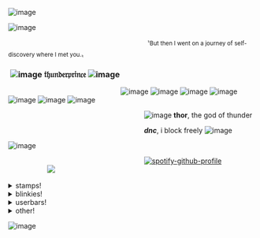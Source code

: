 ![image](https://github.com/user-attachments/assets/50c05780-f713-4176-9c6e-5be4f3bb6fb1)


![image](https://i.imgur.com/b4rWSUY.gif)

 ‎  ‎  ‎  ‎  ‎  ‎  ‎  ‎  ‎  ‎  ‎  ‎  ‎  ‎  ‎  ‎  ‎  ‎  ‎  ‎  ‎  ‎  ‎  ‎  ‎  ‎  ‎  ‎  ‎  ‎  ‎  ‎  ‎  ‎  ‎  ‎  ‎  ‎  ‎  ‎  ‎  ‎  ‎  ‎  ‎  ‎  ‎  ‎  ‎ ‎‎ ‎  ‎  ‎  ‎  ‎  ‎  ‎  ‎  ‎  ‎  ‎  ‎  ‎  ‎  ‎  ‎  ‎  ‎  ‎  ‎   ‎ <sup>〝But then I went on a journey of self-discovery where I met you.〟</sup>
### ‎  ‎  ‎  ‎  ‎  ‎  ‎  ‎  ‎  ‎  ‎  ‎  ‎  ‎  ‎  ‎  ‎  ‎  ‎  ‎  ‎  ‎  ‎  ‎  ‎  ‎  ‎  ‎  ‎  ‎  ‎  ‎  ‎  ‎  ‎  ‎  ‎  ‎  ‎  ‎  ‎  ‎  ‎  ‎  ‎  ‎  ‎  ‎  ‎  ‎  ‎  ‎  ‎  ‎  ‎ ‎ ‎ ‎ ‎ ‎ ‎ ‎ ‎  ‎ ‎ ‎ ‎ ‎ ‎ ‎‎ ‎ ‎ ‎![image](https://64.media.tumblr.com/309d0cf6d372a0c5c55849987481924f/cf53b60cec017c02-b5/s75x75_c1/4a8658f35b2337d8bd99e7d5eae04ed8f932841c.gifv) 𝔱𝔥𝔲𝔫𝔡𝔢𝔯𝔭𝔯𝔦𝔫𝔠𝔢 ![image](https://64.media.tumblr.com/db55b028950ccc02443c58705d88068d/c5e516b88dce7159-70/s75x75_c1/c74682d45de9a3f621b0f1203bcc02b8480ba590.gifv)

 ‎  ‎  ‎  ‎  ‎  ‎  ‎  ‎  ‎  ‎  ‎  ‎  ‎  ‎  ‎  ‎  ‎  ‎  ‎  ‎  ‎  ‎  ‎  ‎  ‎  ‎  ‎  ‎  ‎  ‎  ‎  ‎  ‎  ‎  ‎  ‎  ‎  ‎  ‎  ‎  ‎  ‎  ‎  ‎  ‎  ‎  ‎  ‎  ‎  ‎  ‎  ‎  ‎  ‎  ‎  ‎  ‎  ‎  ‎‎‎‎‎![image](https://64.media.tumblr.com/e85deaa459cf51f83e3f73bcfb613028/2e16f90154b2ba9e-e9/s75x75_c1/dd345fe9ba1c354c1258777a6b5faffa99df4e37.gifv)
 ![image](https://64.media.tumblr.com/ae294904472bb78fc45d98cc60449d3b/00fb8ddee1cc3f2b-c9/s75x75_c1/c0b8e23080a379b5ed45d7557ab130f00563d07c.gifv) 
 ![image](https://64.media.tumblr.com/a40a84e25f7e2a076592d1d1ce182eb5/3c5627d4c46ff0c7-97/s75x75_c1/7c8b3c7eeea50f2f90b4b26d9df0bb964550d17c.gifv)
 ![image](https://64.media.tumblr.com/6829b83f134e8c08325abc0fbc9aefbb/45dcac56db69ca43-e9/s75x75_c1/f49be9f85a4fa3de3945e76e1e27551bb5a63fe4.gifv)
 ![image](https://64.media.tumblr.com/696114a32c7ca3059da3ff1e4fdba582/736a4281092b779e-2f/s75x75_c1/db534c722474e1e51871a9c2927597083614cc5c.gifv)
  ![image](https://64.media.tumblr.com/e56fc374de7e73ea9826ebb7ddf1e08d/45dcac56db69ca43-a8/s75x75_c1/7c0ef69ce22c36b41b13f9d611c556982a2e1587.gifv)
 ![image](https://64.media.tumblr.com/01048ccb31c4d02b1e64d0a506f5fffd/92b6402e4022ca16-f5/s75x75_c1/96e9af32ab0b3f36a7a01399a3ab6e8f81c64ca3.gifv)
 
 ‎  ‎  ‎  ‎  ‎  ‎  ‎  ‎  ‎  ‎  ‎  ‎  ‎  ‎  ‎  ‎  ‎  ‎  ‎  ‎  ‎  ‎  ‎  ‎  ‎  ‎  ‎  ‎  ‎  ‎  ‎  ‎  ‎  ‎  ‎  ‎  ‎  ‎  ‎  ‎  ‎  ‎  ‎  ‎  ‎  ‎  ‎  ‎  ‎  ‎  ‎  ‎  ‎  ‎  ‎ ‎ ‎ ‎ ‎ ‎ ‎ ‎ ‎  ‎ ‎ ‎ ‎ ‎ ‎ ‎‎ ‎ ‎  ‎  ‎  ‎  ‎  ‎  ‎  ‎  ‎  ‎  ‎  ‎  ‎  ‎  ‎      ‎‎ ![image](https://64.media.tumblr.com/ee2c838eabf172c02f23dc80bea9ff35/f8c413e838a06160-5c/s75x75_c1/de9cb1ece707f125692b4992d940e2c14bd80a78.gifv) **thor**, the god of thunder

  ‎  ‎  ‎  ‎  ‎  ‎  ‎  ‎  ‎  ‎  ‎  ‎  ‎  ‎  ‎  ‎  ‎  ‎  ‎  ‎  ‎  ‎  ‎  ‎  ‎  ‎  ‎  ‎  ‎  ‎  ‎  ‎  ‎  ‎  ‎  ‎  ‎  ‎  ‎  ‎  ‎  ‎  ‎  ‎  ‎  ‎  ‎  ‎  ‎  ‎  ‎  ‎  ‎  ‎  ‎ ‎ ‎ ‎ ‎ ‎ ‎ ‎ ‎  ‎ ‎ ‎ ‎ ‎ ‎ ‎‎ ‎ ‎  ‎  ‎  ‎  ‎  ‎  ‎  ‎  ‎  ‎  ‎  ‎  ‎  ‎  ‎  ‎‎‎ ‎  ‎  ‎  ‎  ‎  ‎ ‎  ‎‎  ‎  ***dnc***, i block freely ![image](https://64.media.tumblr.com/71dbfb03d9f3151dbbbffc7fff37ecab/cf53b60cec017c02-96/s75x75_c1/90d5bbb549d4d8eabac366bd34a76f13a4d0ba5b.gifv)

![image](https://github.com/user-attachments/assets/8b4c44a0-62f5-4a3f-b2b4-c13c0408e8d0)

‎ ‎ ‎ ‎‎ ‎ ‎ ‎ ‎ ‎ ‎ ‎ ‎ ‎ ‎ ‎ ‎ ‎ ‎ ‎ ‎ ‎ ‎ ‎ ‎ ‎ ‎ ‎ ‎ ‎ ‎ ‎ ‎ ‎ ‎ ‎ ‎ ‎ ‎ ‎ ‎ ‎ ‎ ‎ ‎ ‎ ‎ ‎ ‎ ‎ ‎ ‎ ‎ ‎ ‎ ‎‎ ‎ ‎ ‎ ‎ ‎ ‎ ‎ ‎ ‎ ‎  ‎  ‎  ‎  ‎  ‎  ‎  ‎‎‎‎[![spotify-github-profile](https://spotify-github-profile.kittinanx.com/api/view?uid=31i3xznaz732qjaqee5zknobzmuy&cover_image=true&theme=novatorem&show_offline=true&background_color=121212&interchange=true&bar_color=d38c22&bar_color_cover=false)](https://github.com/kittinan/spotify-github-profile)
‎ ‎ ‎ ‎ ‎ ‎ ‎ ‎ ‎ ‎ ‎ ‎ ‎ ‎ ‎ ‎ ‎ ‎ ‎ ‎ ‎ ‎ ‎ ‎ ‎ ‎ ‎ ‎ ‎ ‎ ‎ ‎ ‎ ‎ ‎ ‎ ‎ ‎ ‎ ‎ ‎ ‎ ‎ ‎ ‎ ‎ ‎ ‎ ‎ ‎ ‎ ‎ ‎ ‎ ‎ ‎ ‎ ‎ ‎ ‎ ‎ ‎ ‎ ‎ ‎ ‎ ‎ ‎ ‎ ‎ ‎ ‎ ‎ ‎ ‎ ‎ ‎ ‎ ‎ ‎ ‎ ‎ ‎ ‎ ‎ ‎ ‎ ‎ ‎ ‎ ‎ ‎ ‎ ‎ ‎ ‎‎ ‎‎   ‎  ‎  ‎  ‎  ‎  ‎  ‎  ‎  ‎  ‎  ‎  ‎  ‎  ‎  ‎  ‎  ‎  ‎  ‎  ‎  ‎  ‎  ‎  ‎  ‎  ‎  ‎  ‎  ‎  ‎  ‎  ‎  ‎  ‎  ‎ ‎ ‎ ‎ ‎ ‎ ‎ ‎ ‎ ‎ ‎ ‎ ‎  ‎ ‎ ‎ ‎ ‎ ‎ ‎ ‎ ‎ ‎ ‎ ‎‎‎‎ ‎‎‎‎ ‎‎‎‎‎‎ ‎ ‎ ‎![](https://komarev.com/ghpvc/?username=kasualrot&color=d38c22&label=people+i've+avenged&style=plastic)



<details>

<summary>stamps!</summary>

![image](https://64.media.tumblr.com/3dfef471dff1176063439de29b8bca8d/e624c95b8f82c774-9b/s100x200/0f8a1aae573402f2fd4ad0632d760857fc3e635a.gifv)
![image](https://64.media.tumblr.com/48a6892000d5e837771bf866c8423c17/e624c95b8f82c774-c9/s100x200/36cb0bf1ef2a561326c679ce2c58d6d7ababc848.gifv)
![image](https://64.media.tumblr.com/817e9764bed275dbe2c5af74189ac01d/e624c95b8f82c774-9e/s100x200/ff58ac4b4de94fa2d093c3e85c0c84a0f8411ea9.gifv)
![image](https://64.media.tumblr.com/c7dbec99d4eb53ba9c98feff011e4044/2e85574ebe4afb42-2c/s250x400/452e2c09ae167111fc642ab355511c9047e17c1c.gifv)
![image](https://64.media.tumblr.com/8e975b4157d8bcedcf79171c930aa58b/2e85574ebe4afb42-24/s250x400/27928a73e466897e1a94de63a92d93bbbb9d01e6.gifv)
![image](https://64.media.tumblr.com/1b4b2f26ddc72c33329673cb8485960d/e30fa421359a5d97-50/s100x200/63cd6b46675434b8eb85b8760b9517879eec3091.pnj)
![image](https://i.imgur.com/q9EWfjm.png)
![image](https://i.imgur.com/fT9w96g.png)
![image](https://64.media.tumblr.com/20b14c7b5dd97f68ff403477886c40a8/45b4632c70231414-bd/s100x200/79a35471a6383ad4c279bd879691654fbc0ff9fc.pnj)
![image](https://64.media.tumblr.com/b6bb16c33f6f6bf00ca92e2cda47509e/45b4632c70231414-b7/s100x200/cc3d50f91a5a752c4534c9a03317f76654b25e85.gifv)
![image](https://64.media.tumblr.com/a2c414ff9ec2d985d89ac5eea6c3bb3f/5e072def7eb07f06-6a/s100x200/ee1d1221758d09de7cc61507e251d67af445cd2d.gifv)
![image](https://64.media.tumblr.com/bf3ce99113f6f7c840447cf2cf6e568b/45b4632c70231414-a3/s100x200/b414a52cee9b8f2e891ec65662af30bb123f2218.pnj)
![image](https://64.media.tumblr.com/f4ddb131e8079a6fe814832e6ed328e0/5e072def7eb07f06-c0/s100x200/99435ddee96a30e11d0f98970e88ccfa2e86dfed.gifv)
![image](https://64.media.tumblr.com/c491dc2c105eb0556a58569ee4f541d0/23ad3daa52e8a3b4-29/s100x200/c0c303cf4887242614eac2ebcfa4720f56c30d75.gifv)
![image](https://64.media.tumblr.com/c8481199dae9312c1cbec0f9c156d49f/45b4632c70231414-72/s100x200/29edc8f45087b27010302784f02cfe73c54c9f53.gifv)
![image](https://64.media.tumblr.com/a02259a010cca00ba3d4bc469c29d65f/23ad3daa52e8a3b4-18/s100x200/95a7b399bbf9e3c5d0a9a4de5cb7b1f84dc13888.gifv)
![image](https://64.media.tumblr.com/c11e9a82d5c23ee7251749b6bd12572a/96a391c95774530d-ac/s100x200/831dfbc7e1c423280abf93f64a1b24692c8f27d2.pnj)
![image](https://64.media.tumblr.com/7eab7151fba47a40dd697260b6c1f9fc/b81ff3c1ceb05456-a8/s100x200/f68e0512dffb284b5f90b590774f52f9a1f5905b.pnj)
![image](https://64.media.tumblr.com/aaed31e0d955697eb9c71dc5e9ab74d7/96a391c95774530d-9a/s250x400/c2a3f8288ca6adbf44f2ccf876c0767ffbd9ed73.pnj)
![image](https://64.media.tumblr.com/cbb45d7956e511e121a74f42a82d992e/b81ff3c1ceb05456-ba/s100x200/5fee905be10a027f1c9af3ac18ec3c285cf2a99a.pnj)
![image](https://64.media.tumblr.com/c6318952953f8b78ce6333433ec9721f/b81ff3c1ceb05456-cb/s100x200/c1d53a44b648dcbfdc5d6c9124631485400374a6.pnj)
![image](https://64.media.tumblr.com/3fdb2eb80a13122e86a3b83d2e44aecb/a99305fc354b6993-b5/s100x200/1d2715db3008addfa14a6a23e82c36192a8651e0.pnj)
![image](https://64.media.tumblr.com/0c2c504e3726516ec87b5262ac4a2e35/79d8b316934d24c3-22/s100x200/ef07b611bf98d9399b2a84bf10eacf8473cf3862.pnj)
![image](https://64.media.tumblr.com/482e387d9ef7ddf0144c555d67b4544c/a99305fc354b6993-9c/s100x200/ef11f9c5f9ffb917febfba61068e4e02c17b683c.pnj)
![image](https://64.media.tumblr.com/59314ff26e9f22687c03a1de78d43ec0/4be6c14925775475-8d/s100x200/b226d71a807af5b7d839ce2d7df6df1f91369617.pnj)
![image](https://64.media.tumblr.com/f43b91687c42b452a3b5b9182dda0224/56beccbbf39736d4-74/s250x400/50074765ff7f11a01bc29066af26237bb183858c.pnj)
![image](https://64.media.tumblr.com/fe004159c3b690fa5b4e9a804a86109e/4be6c14925775475-0a/s100x200/303179a02004ab07af39a95abf2d5bb9aaab6764.jpg)
![image](https://64.media.tumblr.com/d82ef6aec42441b24573a6716c3666d8/56beccbbf39736d4-2c/s250x400/69c2b20a970f2bb3fda7505fc584030ef2a6c8b6.pnj)
![image](https://64.media.tumblr.com/3c4656d30e1e1bc57998f275b8dc1746/4be6c14925775475-07/s100x200/cbb686793d953c98128707bdbd73e6633b6fcc2a.pnj)
![image](https://64.media.tumblr.com/bbc82d2f32beb8958c7552fcfcdb3b82/56beccbbf39736d4-7e/s250x400/807381b8c1f80ee902a8d5996616c8a148d5b10f.pnj)
![image](https://64.media.tumblr.com/be2627d25ca285ea4821cf9333183078/4be6c14925775475-64/s100x200/e962cfedbcbf7d5bb20e3fa1a6ec3003275b562f.gifv)
![image](https://64.media.tumblr.com/ef3bf0ee84c16749a7fbc13a17aa98cd/56beccbbf39736d4-27/s250x400/a81e627637ab789d70f110f048629df1103d080f.pnj)
![image](https://64.media.tumblr.com/f3af16c2a708d149e412ce75862b95e8/c7ec99018e074490-3c/s250x400/08a54795ea97e16acffebc5de87a90cbb9f65b12.gifv)
![image](https://64.media.tumblr.com/c1fe2e21de40a115610aaf2481f6ac3f/c7ec99018e074490-07/s100x200/e243090e0403cedf9cb5468d4fe6f55adc28c3a0.pnj)
![image](https://64.media.tumblr.com/98c001192eea9f3dc93399aee3fa6278/97b18411d5b0209e-bf/s100x200/7cd85fa3d7f8890388da387e33ba77f828aa44ac.gifv)
![image](https://64.media.tumblr.com/9ee87e08de4619a3f05c62dbeb2b0007/7027ed5476f44309-f5/s100x200/9df1bb6e4c649022d3b820ccf8954d08a03c09b9.gifv)
![image](https://64.media.tumblr.com/f0456a8e0d8843c774916c2b2f92885d/37bb345d1d9c680e-ab/s100x200/920f3c5738014aa1191c5ff0152c559ada35ca76.gifv)
![image](https://64.media.tumblr.com/6d1b7589a617f2eb4f5fffefcc95015b/5ffb5817aff38f45-4f/s100x200/07f1c6ddb721526b18bc61ec315ede7924997dad.pnj)
![image](https://64.media.tumblr.com/8ca2571645dce379a66d0ca8117405d4/acb7fad734947539-2e/s100x200/ec872bfda0d58fd13fa07f1550bc7acb7a89d189.gifv)
![image](https://64.media.tumblr.com/bdad06bd29ed8039dc7a2e37ecab6b7b/f1b245369d1cc53a-85/s250x400/e6f25010f26ef6ad4bbca7f8631710ada4a70082.pnj)
![image](https://64.media.tumblr.com/d917d3699195863b707e0281cb04fffd/cb990f136156a2d5-aa/s250x400/c5ff71070730f7315892704d2fc12d3118992f5a.gifv)
![image](https://64.media.tumblr.com/afbacb1a191f151de1f74acd8f21cb36/cb990f136156a2d5-bf/s250x400/7b9a562890c17bd8db03e21a9f3281b7219bf794.gifv)
![image](https://64.media.tumblr.com/e3f6bb559a93bc132fc96d447a4c00d7/d53a12c8983f87eb-61/s100x200/5102576ac5c09c9bbd4c529b1c019af9e926978d.gifv)
![image](https://64.media.tumblr.com/559b3a7a1832f6e9f0dc7273b379bae6/922a9b36bf51e25e-7a/s100x200/2fe873ec861ff2022ca04db7c2be4b74ae1c8eeb.gifv)
![image](https://64.media.tumblr.com/d73c0ac4c8bcdf11f2f3b3d95c098c45/922a9b36bf51e25e-1e/s100x200/e09658f7ecfa102310dc806d5b4dcf3888b15ec6.gifv)
![image](https://64.media.tumblr.com/c4ffb3f47ce669d748fff318d66553ea/d53a12c8983f87eb-a7/s100x200/f5cd7a18f9a3a76a2090bfe2865c4700f7f57c1a.gifv)
![image](https://64.media.tumblr.com/cbc985f4ef3e7a4139c781f5dd8cac53/d53a12c8983f87eb-ae/s100x200/a1ed568053db7940e3bcc5f1752dcc68ef13c1f8.gifv)
![image](https://64.media.tumblr.com/68c873eacf62fe5f3b2fe290b78b874b/cb990f136156a2d5-c3/s250x400/b4b8fec4465d20192e71c84852698dea98dc2ede.gifv)
![image](https://64.media.tumblr.com/77d890a3158629e48fe3f7b6374939e5/2097178f76aa6ec2-65/s100x200/6f6c58ccc9bc6ccc43bb080cbb4cbc001c239e1a.pnj)
![image](https://64.media.tumblr.com/440425d835d70ff0e01d65039235f09c/4fa7cc5db2e24c86-01/s100x200/a93530fa8236953c32bea9d1f3508b3d2586bccd.pnj)
![image](https://64.media.tumblr.com/2159f7f8b52f6de6b6d8ce838ac18a22/58943b644c27c410-d4/s250x400/a2c1009db34d8dbd2f39d9c4121705a95b488f39.pnj)
![image](https://64.media.tumblr.com/6aea1a05c488e850c922233de7795782/91241bc5612f640c-16/s100x200/b1766fbf55b107d7ec397f85b9e5ce94f7458db4.pnj)
![image](https://64.media.tumblr.com/245c09092be53aa93edc84b99dff21e3/5b17c6ef58b49b01-7a/s100x200/93cb893f0161d00eebcb5954fc3d14ea3ff34cd3.pnj)
![image](https://64.media.tumblr.com/0515dca22b510d5b20a38ea6a498bfb3/5b17c6ef58b49b01-9c/s100x200/5502053834853123070cea35517403f2757c13a4.pnj)
![image](https://64.media.tumblr.com/ee9c1db1e7d791abe28d118a8845331a/5b17c6ef58b49b01-a8/s100x200/544f92b16960731d0c96d0bc407b1be990a1638d.pnj)
![image](https://64.media.tumblr.com/85d9870e4cc6b84b73170d28398b69a4/5b17c6ef58b49b01-55/s100x200/0639d8a64ed93f8199bbf1db7185c3f39c52a778.pnj)
![image](https://64.media.tumblr.com/1befd600f77ee0985db7ddcff8fbc8c4/87b82894f41d808a-37/s100x200/ea327ec0d5f8ff1947ab10797b1c3fcd841fe0a4.pnj)
![image](https://64.media.tumblr.com/d1db513382effbf752f7e4bfb725d52f/87b82894f41d808a-05/s100x200/6055bfc577894d97aeccef8d1e0bc03e4ffd43cd.pnj)
![image](https://64.media.tumblr.com/eb7d465e012802278e0030b66f34f943/9ed2ae9be2b65242-d9/s100x200/80a4a1cbd88a58ab251ec2a2d05822778cecbbd5.pnj)
![image](https://64.media.tumblr.com/3d19094443c656c627bf250a8a3d063b/87b82894f41d808a-01/s100x200/a11c04bedfbf37a33417943e914bb54009b5d75a.pnj)
![image](https://64.media.tumblr.com/b9bfb8662c2a0f51dcc6efb82de70abf/940048eb4b7688eb-04/s250x400/2d2f06d0363a9b8d6288ab18a0a8af5bbf23b17d.pnj)
![image](https://64.media.tumblr.com/3fc613702cd4c7199d1e4be2ca05963e/87b82894f41d808a-c8/s100x200/921261e871d65b0df5c8d3e833987e2e5e0ede18.pnj)
![image](https://64.media.tumblr.com/a55630a60fbc97c9d33f1c243be6a89b/dde60c1e9dfffeeb-a9/s100x200/920adbf9df527c730557e78ad1881b72aa4ad73c.gifv)
![image](https://64.media.tumblr.com/5ca0b55f26418ae51463e3c53d4b748e/87b82894f41d808a-7f/s100x200/485779873ac4e3d483694d7aba2b23a3c1830b54.pnj)
![image](https://64.media.tumblr.com/15c98d07aa32fbf04af5e1024ade958f/d4c95015a5feea20-55/s100x200/507b24d9d693e14bc6cd242e1c46dad8ea27c1e8.gifv)
![image](https://64.media.tumblr.com/2fc02f6775b5b0da501c886515b03fcd/8d04c3c58fdbe188-c6/s100x200/366d606f2d79b23b9da384de1b458c43892c185c.gifv)
![image](https://64.media.tumblr.com/6d8f3c944b81598f70a53d6b2cb789e3/98cbc5b0decebdf1-3a/s100x200/e32830503d03d7ff93c13a52e71d6d28555004a0.pnj)
![image](https://64.media.tumblr.com/430c878dd802d7cc29b8e2976f623621/4ffca3aa48f34f3a-a3/s100x200/fc29730b689d112dda1d2b7fec17ac25e1f08443.pnj)
![image](https://64.media.tumblr.com/857d2da4cf9a5afce35be36eb3dcc051/ded971165c7250e1-66/s100x200/06356a432cf2d1323d6eeeee8d9c039a0f4aec98.pnj)
![image](https://64.media.tumblr.com/cf74f330858778ab7389169bfcdb5ece/98cbc5b0decebdf1-34/s100x200/028c7e9e7b4a375ae8022b80cc5efd4163b51087.pnj)
![image](https://64.media.tumblr.com/b6094a585c453faeb978bdc1721d49b0/98cbc5b0decebdf1-56/s100x200/ae8fcff6df0304d4619b6bcc4011bef2c93d2f5b.pnj)
![image](https://64.media.tumblr.com/5cfb2a2fbfe344d237161b7dee1612f5/d4c95015a5feea20-fc/s100x200/2747c2577b4006e610635adb875d7f460571c141.gifv)
![image](https://64.media.tumblr.com/8537bf0b1763aa38167018137292c904/20f70363b99a5942-72/s100x200/77b2c17caa17178cb9300c3dce41a96115f9e94a.gifv)
![image](https://64.media.tumblr.com/8dfe3f7f0add5b10bae567444a4c4976/20f70363b99a5942-da/s100x200/1f33fc74cd4ea6d8d8b146153338c7cd1861571e.gifv)
![image](https://64.media.tumblr.com/686b93003206c1f4fc0c47516224d365/4ff098bbd02db0c7-09/s100x200/aaf1f3318881d0aa54b2ab10953508c04b087ebf.pnj)
![image](https://64.media.tumblr.com/d5d8b1f5dbb0b583bb7584d23b803582/20f70363b99a5942-a2/s100x200/7d41b6d6197e8d6d68e3b8ab7d9a2b20c786bc39.pnj)
![image](https://64.media.tumblr.com/d45db71430c47743e52e09f2fd26eb69/20f70363b99a5942-9a/s100x200/a09ccb011372fb19b5201a87b34e62eea7c28b59.gifv)
![image](https://64.media.tumblr.com/46c6ed4dacaf4505607911795849e43d/444dc62585991c3d-90/s100x200/1f885083cab07acf6a2515d815756aca8e86fc7f.gifv)
![image](https://64.media.tumblr.com/fb02eb7efcdccd579300c716a184cc59/20f70363b99a5942-66/s100x200/94859e07f685fd79ac95fe991ac0ace64b8a5e20.gifv)
![image](https://64.media.tumblr.com/32db56a510a10d0afc1e2761daa9a0d2/20f70363b99a5942-bc/s100x200/9d5e988f1023f26740904ab2fd239265ee25cd4a.gifv)
![image](https://64.media.tumblr.com/af978b959829efb9fe14b0b3ae58f460/d7d3d46c47779500-c1/s100x200/f1f8665587bca05ec8af27bed6bbff8c320a6a4b.gifv)
![image](https://64.media.tumblr.com/100852d041e8bf162ba8e7ba8b0f300a/d7d3d46c47779500-9b/s100x200/b6065df3b746c7b8df7b185fcde5229e1730bedd.gifv)
![image](https://64.media.tumblr.com/99d054feb6a0ce6269f5dc0e2e2dda15/d7d3d46c47779500-10/s100x200/a42090597c9e6469a270cbe43d7c37a6d748166e.gifv)
![image](https://64.media.tumblr.com/abf881eabbf8c161dc886b9c876fab4c/d7d3d46c47779500-a3/s100x200/8ef418daec9a2d84312a753818d3e0b9463ea3a6.gifv)
![image](https://64.media.tumblr.com/9457cc53b4d494ea7be44305ff432a4c/d7d3d46c47779500-8c/s100x200/4a5cb4f76b91139959c660c2a764ae743cab0685.gifv)
![image](https://64.media.tumblr.com/3c5c1f964870082915b39f074e4643d0/d7d3d46c47779500-c0/s100x200/2e51de39b6fb7b111ae535b1f1db5f16d2b28664.gifv)
![image](https://64.media.tumblr.com/80027a7f61e8c3c1a883b74379cee3ec/d7d3d46c47779500-dd/s100x200/6befe32ee73879aaede267a75f55c07eceeb60a1.gifv)
![image](https://64.media.tumblr.com/ce5c205cfe8f789af88d26e62286af0f/d7d3d46c47779500-22/s100x200/e088271c87e1cbf809abc3421b88be7e53a08f17.gifv)
![image](https://64.media.tumblr.com/a0983f4f7d47c22d7ed58718540aa34d/15f817239bfcd19b-70/s100x200/7bfe23eab64c1ae09ed34ad34532231fa9f4f025.pnj)
![image](https://64.media.tumblr.com/5d6e5db1972d10fb7d4707c72ead9dd0/e5e999bb453b6265-1e/s100x200/a36e9490870cc4b6107214ab83a822d376f4ef83.gifv)
![image](https://64.media.tumblr.com/0bb309260a97be7e51060768ba9590da/39e286ffc93b1357-1a/s100x200/52c95472cc2b545bc92d63fb7a0129b3a64beb72.pnj)
![image](https://64.media.tumblr.com/d8ded777a376044e3d96a520f766808f/f629c7c0959ef350-48/s100x200/b35508266f109049b20ae4205bd74e8334759cc1.gifv)
![image](https://64.media.tumblr.com/391758c6f8a9b6bde7b52d7f191af6e0/39e286ffc93b1357-e9/s100x200/475a4c2f5565e868d32f4a2c6bfb69a1fd1fa746.gifv)
![image](https://64.media.tumblr.com/afddaba9773020ab7c8339aa2cb7c068/0b35bb9647650202-a2/s100x200/c97389f2b5e2cdcbe3b472f755d1d0e9b4232f73.gifv)
![image](https://64.media.tumblr.com/df60e4e4933588ffa49e995cec56c591/4cfe449f514ea86e-c4/s100x200/3d76d7bb9418a26851a6c8ffee09499ed671e72c.pnj)
![image](https://64.media.tumblr.com/ecf426d98c2a123f8efe88e15975d87f/15f817239bfcd19b-6e/s100x200/6c604c03293b4c075123a5083741d91795ac44db.pnj)
![image](https://64.media.tumblr.com/6c9022d6b7837da6f723a89c50c744ca/59e4fe077694f48e-95/s100x200/31af5f151b296624073b2a3b83c4fe7e1b6da7b3.gifv)
![image](https://64.media.tumblr.com/db65fe69232814b36e7cdb2d66de899a/59e4fe077694f48e-29/s100x200/eaf21eb4db705a8d96a48e4f1cf0ce07fccd2bb1.gifv)
![image](https://64.media.tumblr.com/09eb9d4283a84977d3e616ad450737a7/e30fa421359a5d97-17/s100x200/ba7f4bff60209cd0e4a352fc77bdfee8cb180ecd.pnj)
![image](https://64.media.tumblr.com/b07660ee8e715e61011b26db82d74c64/47c4d724a89c0276-c0/s100x200/5cc3b4dc3bda60bfa893fbae0a3301b85148a60b.pnj)
![image](https://64.media.tumblr.com/ab5d82d54075b35f8156a20bd5ca4c97/47c4d724a89c0276-15/s100x200/58bca4b27607550ed9b2d007d10ded8871477c6c.pnj)
![image](https://64.media.tumblr.com/f6448b289d59225f281226ea4075c224/47c4d724a89c0276-fc/s100x200/39b009a7d2c3f3ea555ce4a14e9fd7d4bf604557.pnj)
![image](https://64.media.tumblr.com/93a4e0858d5eb287b42e6c1c07b99d2a/59e4fe077694f48e-6c/s250x400/0d3548ebfa98e776d8c5a6acf71ec869b55cf30e.gifv)
![image](https://64.media.tumblr.com/3df39e96957ade5d98b1d43aae0f6d74/59e4fe077694f48e-ad/s100x200/ec7c8582884523748957fe3b9bfd8f726e695f55.pnj)
![image](https://64.media.tumblr.com/3864817a78797c2893734e2138c33c08/8c49db604b0f3002-3e/s100x200/86a92b89f1ec73adb711238dc34259a26ec94acc.pnj)
![image](https://64.media.tumblr.com/5fbfa6b9e55ecc7338ba0f7b817dcabb/c12712fa6e2ee42e-03/s100x200/f18beb4749f2cf9134e7444dbe596c1419d98f61.gifv)
![image](https://64.media.tumblr.com/a4ec80b55fb9de7e1043ce3cce2d9f7a/3ef5f055303375c0-59/s100x200/bb40bdc955012e1a8f3459b5b0d92252c5b757cf.gifv)
![image](https://64.media.tumblr.com/f6fdcfc5fa4422cdcde9001b51d4aa0b/754c5c52f6c548bc-46/s100x200/503d412df233fa7bb57b5282bf9f3a1c65c52299.pnj)
![image](https://64.media.tumblr.com/3374a66d1d7d3f315f9a2cd2e719f227/ac5c40faa8c0b0ea-f7/s100x200/f816590d0cf5decf8a4fe06757f071b893c78f4f.pnj)
![image](https://64.media.tumblr.com/a31aa89ebd5b02ca6b56461d611cab58/754c5c52f6c548bc-aa/s100x200/d0c09db2253c885e5ae5517058baf1a26bd6f8bf.gifv)
![image](https://64.media.tumblr.com/940fdc6c541abcc4978428892b177ea7/3ef5f055303375c0-93/s100x200/49042773d6c2793b4560e4605029e155fbb27453.gifv)
![image](https://64.media.tumblr.com/17e39f1e2f2f7c490b69a3e11b35bfd4/3ef5f055303375c0-b8/s100x200/9427500e464c8a41f01f8e6367cfbe48a373bf84.gifv)
![image](https://64.media.tumblr.com/67fd6056682d9b47418c1722e4918516/95ded86bbefed11f-22/s250x400/e8579e71e871e56bd367e65d66a7d934469afd3e.gifv)
![image](https://64.media.tumblr.com/938383f9278804a13257a8f2652d0039/e33f34dc8b4bdcd4-9d/s100x200/8233284d903791f497e6332502af38eff241c9e5.pnj)
![image](https://64.media.tumblr.com/15042e672f914a257f2c6c5c47f85800/e33f34dc8b4bdcd4-bb/s100x200/ee95d8d5036d0d7201ef835ad8f1a2b908cb8907.pnj)
![image](https://64.media.tumblr.com/e5106752141a5ac2865d4ff5d7cfb5e0/e33f34dc8b4bdcd4-a2/s100x200/6222a62bd270df1c7e68e935bca3fea484e4f3cf.gifv)
![image](https://64.media.tumblr.com/d830b948b1f1c175288caa4416898a81/3f5083b9f9adad47-b3/s100x200/a19a196ea025af288ff2d88af5af68b1e39de65a.gifv)
![image](https://64.media.tumblr.com/2e90b4188f1225df6e9b4d0e7cb84786/b67bd7cf60d21321-fb/s250x400/a9365b26a176f5aad881a1a8770493fd5458154c.gifv)
![image](https://64.media.tumblr.com/3edf675d0427b82a5eb40c0fba2b02a3/e33f34dc8b4bdcd4-21/s100x200/b4378e6607aa23f9d70da0869ea1f49e42553814.pnj)
![image](https://64.media.tumblr.com/7fd18ac427f83b74b14770e2e509976c/e33f34dc8b4bdcd4-36/s100x200/bd37b2f8bcc2ad647b349408365aecc12d4e90e9.gifv)
![image](https://64.media.tumblr.com/eb6ec57e857ed6246cd07622d56eafd6/60c5ad8adf4aa63e-c8/s100x200/948c2d7d86ed1982b385d3969d3ff8b7bad4456d.gifv)
![image](https://64.media.tumblr.com/9e588200c33153d73f090ad8399bac62/266cae12e2818f3b-c6/s100x200/8ce2adbaa04df796240cde5e3587ea4e7437207c.gifv)
![image](https://64.media.tumblr.com/866bb97cc41fe88cceccc7bddea32e00/266cae12e2818f3b-8f/s100x200/f50679b9832ee092e79cb220c24c2e206aa5ea42.gifv)
![image](https://64.media.tumblr.com/e18d970ffa00046e8d93dd8728450ac8/266cae12e2818f3b-ad/s100x200/92f1e50fdcddec93e9ce88a7f1a8a4f3a9d51747.gifv)
![image](https://64.media.tumblr.com/070411cab70a3e003ea7741223381765/98cbc5b0decebdf1-1b/s250x400/8850bd066c6ff81567e23a18f568147dcbd0350f.gifv)
![image](https://64.media.tumblr.com/fad53daa6de15a83ef6f5a2b3338762a/74405a7dec9f5ebd-ea/s100x200/c882004ea708c1fd1baf63189a42b404b8b4ca12.gifv)
![image](https://64.media.tumblr.com/72510e70f78691eb5cfd7fcee6717cf5/b9fca55ef0b2661a-ab/s100x200/055662b6dbbd2c90b44c0a83a090884225a1c250.pnj)
![image](https://64.media.tumblr.com/0aaa1de47ee6068f299bbdc1ecd8c167/4d34e0a2df867355-92/s100x200/e0ff2f343bb177d35bdc3a23950fa4b8bfab8234.gifv)
![image](https://64.media.tumblr.com/66352830de02e77cf81917be3ad7e1c9/86977dcf511387ae-7d/s100x200/ac42ffd2cf12c49315a89a7a7b7b32812c94d379.gifv)
![image](https://64.media.tumblr.com/d66d556fa88521454f19e85a5a871970/86977dcf511387ae-1d/s100x200/304e12bdf95a769517b4c7f251235fd7119b7a7c.gifv)
![image](https://64.media.tumblr.com/d57a20c1df21e873841952725cc8a55e/a01f7684e3f93013-32/s100x200/cc398eda0b1e7b29e3688886af7fba6481de271a.pnj)
![image](https://64.media.tumblr.com/dd23a83c0a87b848e3cd69b481440960/a01f7684e3f93013-f6/s100x200/7aa6f65e1362ad43b58ee5d104781be165442cb3.pnj)
![image](https://64.media.tumblr.com/421ac24b017acb0cb9addb3f5cfad9ac/a01f7684e3f93013-d9/s100x200/f3fd4aa58040c49aa8635c1b8b9a21285023beaa.pnj)
![image](https://64.media.tumblr.com/3645dd6925fa964dafdfc5a74e4110c7/1bfd1c0bc1e8dfda-a9/s100x200/073b225686fc7d282afe7398b38e94942a0cf75e.pnj)
![image](https://64.media.tumblr.com/ef5aafe9eff90e0ddeb091cb66b09f11/1bfd1c0bc1e8dfda-f8/s100x200/1973658bf2e60c30627cebd63a9e712e0b5b38a7.pnj)
![image](https://64.media.tumblr.com/9f49dcbff18b7edbef18d09719bdc716/4fca5338fa794de4-7c/s100x200/0831f38dbaee7322e87893c6abb4326d842f775c.gifv)
![image](https://64.media.tumblr.com/313c7ca9d811c8d8d520a4dd6a55f0d1/4fca5338fa794de4-44/s100x200/0575e03498fc880649ac9cda9c7e707937769ef7.gifv)
![image](https://64.media.tumblr.com/96dd098a18b02ec0519dd33be0bfbad7/667a61684672516d-b2/s100x200/1c4d39a2ffad918015f11184b440e990eb3f2a21.pnj)
![image](https://64.media.tumblr.com/011e9f1c3a8c2a88b918708fafd9dde3/4da00f7ddddd31b0-df/s100x200/a3b7f13f346c2b40687aab4cba59b970c4ff851b.pnj)
![image](https://64.media.tumblr.com/06da982ece25aa6df50bd53e725cc1cc/1595639f2db96aba-17/s100x200/9806fca25f593fe51b56a9c9559212e3db55ff25.pnj)
![image](https://64.media.tumblr.com/60bb4883a6f5f48ab080fcb73210b9a9/948a9bfe0c5befb3-35/s100x200/c1d0a97bb6520e7b13bd52080e74e3bb4814bc4b.gifv)
![image](https://64.media.tumblr.com/7d9a895b3dc03381b5d5cf278d80bad7/f59723688a2cf0f3-a5/s100x200/27da418cb92f4b216d6b83b1d61c3594862d86e8.gifv)
![image](https://64.media.tumblr.com/4e554e0e03351bb5d50ebfdecb39d6f6/f2a0a4315e7785cb-8e/s100x200/9a953aedf09a187d7110da25a712d572f6910201.gifv)
![image](https://64.media.tumblr.com/8ec19a8d6416709117126a00c898df3b/948a9bfe0c5befb3-a8/s100x200/7f118dd54377558bd26fba1cba90d0840a2ab095.gifv)
![image](https://64.media.tumblr.com/8f18e36e7662aa70d338835546d5275a/6bdab0163ff4ed48-5a/s100x200/c3042b709d6159a9a7db2529f1c4f7aff74fc68a.pnj)
![image](https://64.media.tumblr.com/0f06d80fbc94f859af607c7de2c437f2/a4a52d360332fc3c-47/s100x200/750a57852fb195ba29d40fa1d0d4bf7daf23a978.gifv)
![image](https://64.media.tumblr.com/1ba171f32da065b400cc1852140f864b/8c6e727132a26a66-fc/s100x200/3057ce39770fb1629c819e6375ac6d43a1af47f8.gifv)
![image](https://64.media.tumblr.com/45dc47119c6cd6a1356153991373f4b8/c87b505d2c914f13-f5/s100x200/62343f2e838400998f257f55ccd9e7c660f3f525.pnj)
![image](https://64.media.tumblr.com/8cfd448686c992fb3cf4167cdf402fff/8c6e727132a26a66-ae/s100x200/7a16145511789b04abbc377fe5d66e3820819b8e.gifv)
![image](https://64.media.tumblr.com/6958787aabf096a12b1e495041d8058b/e0d7151ba901014a-ea/s100x200/e9e88349e12fc4dc8b8e03c9ddc9157e3e7201ac.pnj)
![image](https://64.media.tumblr.com/66478fae2eba59e668cc50da77a20024/a4a52d360332fc3c-a4/s100x200/1317216ff2c432a35027fc738f8ef531cb4d7679.gifv)
![image](https://64.media.tumblr.com/df4f194c01d12c8a9ad89b3d1bd6de14/6bdab0163ff4ed48-ee/s100x200/7c8d85fedf283ff052b7ceec699d36780245b17b.pnj)

TBC!

</details>



<details>

<summary>blinkies!</summary>

![image](https://64.media.tumblr.com/74a48341187be1716ebe88353c550bb8/e624c95b8f82c774-ac/s250x400/1f7ac82ceb71b4f2d60000ded4f2a1442dd5acd7.gifv)
![image](https://64.media.tumblr.com/b896c58609400070fd080a182350ea23/2e85574ebe4afb42-45/s250x400/6ea18b5e6d5466c3bfd2d4e06bb1cd5dda4c7e19.gifv)
![image](https://64.media.tumblr.com/c51860ac82f6255157ed666ec0341e86/a3a22371004144d9-4a/s250x400/92c655817e36fef1072487531eef6da4bde40460.gifv)
![image](https://64.media.tumblr.com/9ecc6d24c921b6de0e9f91217dc68df7/2e85574ebe4afb42-c7/s250x400/20f43ce766fbf06562de6e7acf46093700aceb58.gifv)
![image](https://64.media.tumblr.com/92d41e97771dcf7c6db3a31b8149cdf2/e624c95b8f82c774-a6/s250x400/d00ab85faffd1ae02849b564cc1a65a804c30c76.gifv)
![image](https://64.media.tumblr.com/21d4a78fb74fe740979d023a54bd49e7/45b4632c70231414-f5/s250x400/1e9204a31ef0c3cb4936723ff3f76762a3b80ae6.gifv)
![image](https://64.media.tumblr.com/da810c8d1a2f16cfd2e1b150507f73d8/45b4632c70231414-7c/s250x400/56a1d40ba38ac523a4b880729bc15ae03fd39bf6.gifv)
![image](https://64.media.tumblr.com/0f2b1a8d9ccf508bb186f8474845bb6d/5e072def7eb07f06-00/s250x400/4f87d7198bfe5aeb071b6384862a1eb60b40cf8b.gifv)
![image](https://64.media.tumblr.com/50877bd45bab204923f660fec8b7b2c0/5e072def7eb07f06-bb/s250x400/d58b35546d0679a29de17f0a099dd9c54dda4a06.gifv)
![image](https://64.media.tumblr.com/a7c4062b0a9768001064725c0d933356/5e072def7eb07f06-c9/s250x400/19bb4b4f8e9d79d614fb6700de0d98a6b5a89795.gifv)
![image](https://64.media.tumblr.com/cc03d71618538e5d2b6f1a72e5f562b5/a99305fc354b6993-9d/s250x400/d824b4c6dd612ebc48245bc6fad1d73b3d94dc5e.webp)
![image](https://64.media.tumblr.com/3f283a431f5387214fee2d024907e77a/a99305fc354b6993-94/s250x400/dd0076095e4ba650e01ca87aa4563a4e005e432e.gifv)
![image](https://64.media.tumblr.com/50a01cfa8bdfa417bec39f0c0d2dcb6c/a99305fc354b6993-83/s250x400/2118924bcc2b07b0c5158dc649feaf11481adb55.webp)
![image](https://64.media.tumblr.com/dc2d316dfb6bba4e80b7b2cc8fa55dcc/1f91f68c175b3b09-85/s250x400/d3f79f24b2da813d29786c5fd976444f2d65d6be.gifv)
![image](https://64.media.tumblr.com/4ad6885e96c2bc10a9c2cff7ef73b69d/1f91f68c175b3b09-3c/s250x400/7917dac2ddca9095e63f8c7d53a1911a4a40dbdc.gifv)
![image](https://64.media.tumblr.com/b147a05014a4c67d8db1a65fac2b3d5b/4be6c14925775475-04/s250x400/d6f9b34f7c26f675956d15d9a916ae1ce8301cb4.gifv)
![image](https://64.media.tumblr.com/b787d27e3a82f55eb54efd86df794b22/4be6c14925775475-15/s250x400/a1bdeecfd4d6a51bfe634c8b6b0bb48ce584f6b2.gifv)
![image](https://64.media.tumblr.com/b64a36ae64cd52f50b1d3b9fbe7a190d/4be6c14925775475-c2/s250x400/d0de2b493244b539bbe85de1ac83ba8c086eb930.gifv)
![image](https://64.media.tumblr.com/a7496d30198c46ff27aa70ccdab7c3de/4be6c14925775475-47/s250x400/b0bc5b84f8a5048675d7aea820ce622ba85e96d9.gifv)
![image](https://64.media.tumblr.com/2b6b8e4ae00abc6f72b8bf79f78a9f5b/4be6c14925775475-38/s250x400/acf1d8382eb4310ee6c9af73fdcc6c61581a948a.gifv)
![image](https://64.media.tumblr.com/edff3da216873dd1cabfbfd9605fde38/c7ec99018e074490-66/s250x400/2bcfff59ff87553f40beab8c608ab54e4ebeb283.gifv)
![image](https://64.media.tumblr.com/c0b7e9dc25b852f6d1dc8501283bc2e9/2c56ced0da2eab54-1c/s250x400/6d208aec5fff64b57aad2820d6b32871172a7368.gifv)
![image](https://64.media.tumblr.com/b302a3e7fb532ec272ec4a2ba981fbd7/189f1408d1e6a34a-6f/s250x400/ca07299f3c3b72fb265601ebfd9f6f27bf12e667.gifv)
![image](https://i.imgur.com/vWicA6Q.gif)
![image](https://i.imgur.com/VF9SUM5.gif)
![image](https://64.media.tumblr.com/b1adde56ba2654ff49e6ad1b1ff2f880/fea94a31643442fb-3d/s250x400/edec793fcca7347a50bbb5e558ca52e0ba601084.gifv)
![image](https://64.media.tumblr.com/2cefc67024aa96394cec184d7e21f31b/5a9e59951d172e90-0d/s250x400/fc240389f63f0efb19f6084b028a88b82995bb4e.gifv)
![image](https://64.media.tumblr.com/b66010b76e670b81a10c37002742ca54/1eea31016317f16d-da/s250x400/45177c0e1cb2c88f9bdae300fbf621cfa917dfd8.gifv)
![image](https://64.media.tumblr.com/92293f80525421ce7785bbc59b7f7981/9424d78e90b0fd84-ca/s250x400/b3f6ba09d57923dae3cf0de76022f5d42824ed90.gifv)
![image](https://64.media.tumblr.com/afcedc738ccbfd06561fce55ec983dd4/b8dda3625a10fb6c-86/s250x400/da2f93bbd206ed9aeb985f569f777b047f6d0c65.gifv)
![image](https://64.media.tumblr.com/580733c69de1b35021133ebfdc06c2e4/da69526a0896a60e-69/s250x400/7187f6c8d411e83703efeb7ba2a0aa050d9b74c9.gifv)
![image](https://64.media.tumblr.com/115262d667412235db8d5c2167b2895e/d4c95015a5feea20-43/s250x400/2e059a0330926b516f3efbc2221e98b8f001093c.gifv)
![image](https://64.media.tumblr.com/c87afc8b454f63852b575c37a1e7fb07/440c95ac19cd7e97-a6/s250x400/b82667dcdeb78d0d2d4f7138c6c271ea35d9a5db.gifv)
![image](https://64.media.tumblr.com/c8c691efedd7960b2fda8e735d058608/38bb8997ac6f5159-ce/s250x400/67643acc540818705ac48c9447227a1fdaa52949.gifv)
![image](https://64.media.tumblr.com/8c8c6695ae04131ff0b48cb84d662774/d6d53ed979d0c0a3-00/s250x400/8f1512bcb647023f5fe6e9100907cfa2246e4d36.gifv)
![image](https://64.media.tumblr.com/8de6b7ad0fc41a7195364ef96554486f/20f70363b99a5942-b4/s250x400/ca8b7b71049c1f3dca4ce1a6276c946e5b29d78f.gifv)
![image](https://64.media.tumblr.com/e8f1d2c3f87034f00f06f7e350ee671a/c77f34417e0eb88a-de/s250x400/20597cb51664097bd84a19d1ca862b323c64c96b.gifv)
![image](https://64.media.tumblr.com/1a27bcd16dd351e8918a1a4d60babbfc/34b96d31d2b2b6d0-4c/s250x400/3458dcfa24b323851e868dc699b2175184f34dac.gifv)
![image](https://64.media.tumblr.com/fcbcbf53e1ed12a27052f2a1ff88f4b7/34b96d31d2b2b6d0-04/s250x400/5c4632ed7f627b7e746ddf4a8e9ee53b6cc92c0f.gifv)
![image](https://64.media.tumblr.com/94a0e86301d6b54164ac1c4a14d406e3/d2c2ac3191437a24-c0/s250x400/34835b986dba4cf5c0f17ae1026dda52badb49ad.gifv)
![image](https://64.media.tumblr.com/c3c5224938b3a0b87d8166ea32e97ee7/f7ece3e5cf0f9e65-60/s250x400/3aece6d8e7f149eef47ea3eca90a3da6a3ad6c7b.gifv)
![image](https://64.media.tumblr.com/61aca6f5cb25a4a63118299982163871/eb2e622a78ab0468-6a/s250x400/84098f07294b39d514d45d2d9685b2c10ce3b324.gifv)
![image](https://64.media.tumblr.com/b93503948129608c2324dc7a185cfe56/eb0baaabf3f47f82-e7/s250x400/99816bdb377b8d5ba6e8aa2ecf513d2a57490785.gifv)
![image](https://64.media.tumblr.com/418b899efe8ee4ca42a4575fe9175a7c/7f9e42b6559e3926-8e/s250x400/ae63e40a4e755f88e5b1b77587663ab75d6a34a0.gifv)
![image](https://64.media.tumblr.com/b9a69375a5a0ef2d747e354a27a39aa8/9fb49262b955c959-b9/s250x400/c904a9b707fc2709547c4d30c862361855941301.gifv)
![image](https://64.media.tumblr.com/e0c53a964e0af9f285bf5a1175cd0a20/754c5c52f6c548bc-c8/s250x400/0017e0fe716bc7ea71e2c2c0011d150d4f38436b.gifv)
![image](https://64.media.tumblr.com/4f49f4e5cea31f7dbf84215166b27fb5/ac5c40faa8c0b0ea-6e/s250x400/1f64c2d7dfd5556bab818d5a73ace528506d2afb.gifv)
![image](https://64.media.tumblr.com/bef28fca3c9a0bd5d7b2fd5595ad0828/3ef5f055303375c0-d5/s250x400/0deb39f8730c5b48d6c10bbd5ce2e2887063c574.gifv)
![image](https://64.media.tumblr.com/190b7351f12d039e9f34e9faa1d788eb/ac5c40faa8c0b0ea-a5/s250x400/bb730a84e5ca648b3806336bdf7d6ead0ef4a9f6.gifv)
![image](https://64.media.tumblr.com/ccf02aeaa8c71beb4c60ff3089eed102/ac5c40faa8c0b0ea-63/s250x400/c86c58fa86e3f032017a9376dc43b7f0eafacc46.gifv)

TBC!

</details>



<details>

<summary>userbars!</summary>

![image](https://64.media.tumblr.com/80a194e46803db4f4a71cecd38d8e117/1f566aa7b77d4b84-fa/s400x600/24f0f520c36bcd00d8e37c035712f9125ec74685.gifv)
![image](https://64.media.tumblr.com/77439513513a8435b33f63901e6eb861/ee59cf9f45378b75-dd/s400x600/9c98aa33fce4e7cc3c3f24c5b62e152f326f5541.gifv)
![image](https://64.media.tumblr.com/7a610b051f810b6e8a55836609c0f417/ddbaafdbe18230cd-b2/s400x600/52fbd8d65449e936caa0ab82d79c36739a61ab1b.gifv)
![image](https://64.media.tumblr.com/dc331d334d829aeca1f2c782eaecba36/9ca631c38850358e-7e/s400x600/261f6bc8c24fbced9667e56f78ad858ec0480bd1.pnj)
![image](https://64.media.tumblr.com/729b138461297060b83e9c9c8a6baf5a/6e9cf1054c9ab67f-58/s400x600/0b76c8aff5d02db700b6b6e99d0b54854b34c4a8.gifv)
![image](https://64.media.tumblr.com/701d509a9b52eda9127ccd7e9763c5af/fac1117c0d740a49-1c/s400x600/a2a9a61ef1b0cb91d9a6ae42170523ba8e2db6c4.pnj)

TBC!

</details>



<details>

<summary>other!</summary>

![image](https://64.media.tumblr.com/3a54934edbe684531e6e95000361673a/bc454a542406e6f4-54/s250x400/c532f65cc5e2d45f1f2093d1101e363bac8ff45d.gifv)

TBC!

</details>

![image](https://64.media.tumblr.com/6d8a52293700db6ab605b934eabb775f/0488966c5593f558-00/s640x960/eed856309e0ef6189c3298f32eb2f180c1173a0e.gifv)
